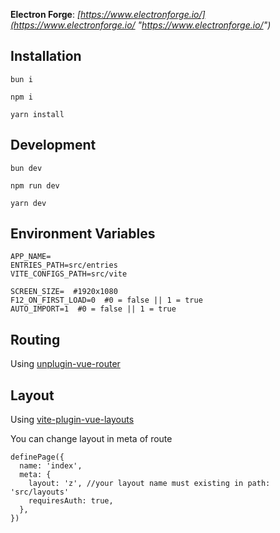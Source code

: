 **Electron Forge**: *[https://www.electronforge.io/](https://www.electronforge.io/ "https://www.electronforge.io/")*

## Installation
```
bun i
```

```
npm i
```

```
yarn install
```

## Development
```
bun dev
```

```
npm run dev
```

```
yarn dev
```

## Environment Variables
```
APP_NAME=
ENTRIES_PATH=src/entries
VITE_CONFIGS_PATH=src/vite

SCREEN_SIZE=  #1920x1080
F12_ON_FIRST_LOAD=0  #0 = false || 1 = true
AUTO_IMPORT=1  #0 = false || 1 = true
```
## Routing
Using [unplugin-vue-router](https://github.com/posva/unplugin-vue-router "unplugin-vue-router")

## Layout
Using [vite-plugin-vue-layouts](https://github.com/JohnCampionJr/vite-plugin-vue-layouts "vite-plugin-vue-layouts")

You can change layout in meta of route
```
definePage({
  name: 'index',
  meta: {
    layout: 'z', //your layout name must existing in path: 'src/layouts'
    requiresAuth: true,
  },
})
```
